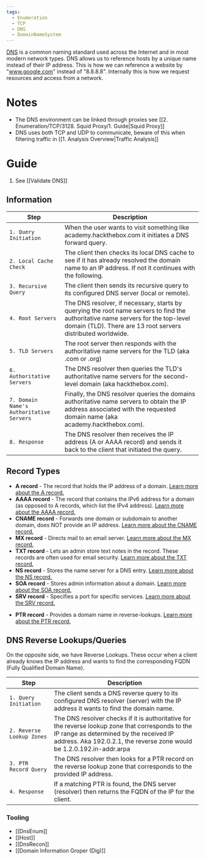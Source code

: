 ```yaml
---
tags:
  - Enumeration
  - TCP
  - DNS
  - DomainNameSystem
---
```

[DNS](https://datatracker.ietf.org/doc/html/rfc1034) is a common naming standard used across the Internet and in most modern network types. DNS allows us to reference hosts by a unique name instead of their IP address. This is how we can reference a website by "www.google.com" instead of "8.8.8.8". Internally this is how we request resources and access from a network.

# Notes

* The DNS environment can be linked through proxies see [[2. Enumeration/TCP/3128. Squid Proxy/1. Guide|Squid Proxy]]
* DNS uses both TCP and UDP to communicate, beware of this when filtering traffic in [[1. Analysis Overview|Traffic Analysis]]

# Guide 

1. See [[Validate DNS]]

## Information 

| **Step**                                 | **Description**                                                                                                                                                                                  |
| ---------------------------------------- | ------------------------------------------------------------------------------------------------------------------------------------------------------------------------------------------------ |
| `1. Query Initiation`                    | When the user wants to visit something like academy.hackthebox.com it initiates a DNS forward query.                                                                                             |
| `2. Local Cache Check`                   | The client then checks its local DNS cache to see if it has already resolved the domain name to an IP address. If not it continues with the following.                                           |
| `3. Recursive Query`                     | The client then sends its recursive query to its configured DNS server (local or remote).                                                                                                        |
| `4. Root Servers`                        | The DNS resolver, if necessary, starts by querying the root name servers to find the authoritative name servers for the top-level domain (TLD). There are 13 root servers distributed worldwide. |
| `5. TLD Servers`                         | The root server then responds with the authoritative name servers for the TLD (aka .com or .org)                                                                                                 |
| `6. Authoritative Servers`               | The DNS resolver then queries the TLD's authoritative name servers for the second-level domain (aka hackthebox.com).                                                                             |
| `7. Domain Name's Authoritative Servers` | Finally, the DNS resolver queries the domains authoritative name servers to obtain the IP address associated with the requested domain name (aka academy.hackthebox.com).                        |
| `8. Response`                            | The DNS resolver then receives the IP address (A or AAAA record) and sends it back to the client that initiated the query.                                                                       |

## Record Types 

- **A record** - The record that holds the IP address of a domain. [Learn more about the A record.](https://www.cloudflare.com/learning/dns/dns-records/dns-a-record/)
- **AAAA record** - The record that contains the IPv6 address for a domain (as opposed to A records, which list the IPv4 address). [Learn more about the AAAA record.](https://www.cloudflare.com/learning/dns/dns-records/dns-aaaa-record/)
- **CNAME record** - Forwards one domain or subdomain to another domain, does NOT provide an IP address. [Learn more about the CNAME record.](https://www.cloudflare.com/learning/dns/dns-records/dns-cname-record/)
- **MX record** - Directs mail to an email server. [Learn more about the MX record.](https://www.cloudflare.com/learning/dns/dns-records/dns-mx-record/)
- **TXT record** - Lets an admin store text notes in the record. These records are often used for email security. [Learn more about the TXT record.](https://www.cloudflare.com/learning/dns/dns-records/dns-txt-record/)
- **NS record** - Stores the name server for a DNS entry. [Learn more about the NS record.](https://www.cloudflare.com/learning/dns/dns-records/dns-ns-record/)
- **SOA record** - Stores admin information about a domain. [Learn more about the SOA record.](https://www.cloudflare.com/learning/dns/dns-records/dns-soa-record/)
- **SRV record** - Specifies a port for specific services. [Learn more about the SRV record.](https://www.cloudflare.com/learning/dns/dns-records/dns-srv-record/)
* **PTR record** - Provides a domain name in reverse-lookups. [Learn more about the PTR record.](https://www.cloudflare.com/learning/dns/dns-records/dns-ptr-record/)

## DNS Reverse Lookups/Queries

On the opposite side, we have Reverse Lookups. These occur when a client already knows the IP address and wants to find the corresponding FQDN (Fully Qualified Domain Name).

| **Step**                  | **Description**                                                                                                                                                                                                       |
| ------------------------- | --------------------------------------------------------------------------------------------------------------------------------------------------------------------------------------------------------------------- |
| `1. Query Initiation`     | The client sends a DNS reverse query to its configured DNS resolver (server) with the IP address it wants to find the domain name.                                                                                    |
| `2. Reverse Lookup Zones` | The DNS resolver checks if it is authoritative for the reverse lookup zone that corresponds to the IP range as determined by the received IP address. Aka 192.0.2.1, the reverse zone would be 1.2.0.192.in-addr.arpa |
| `3. PTR Record Query`     | The DNS resolver then looks for a PTR record on the reverse lookup zone that corresponds to the provided IP address.                                                                                                  |
| `4. Response`             | If a matching PTR is found, the DNS server (resolver) then returns the FQDN of the IP for the client.                                                                                                                 |

### Tooling

- [[DnsEnum]]
- [[Host]]
- [[DnsRecon]]
- [[Domain Information Groper (Dig)]]